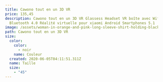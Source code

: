 ```yaml
---
title: Cawono tout en un 3D VR
price: 135,45
description: Cawono tout en un 3D VR Glassess Headset VR boîte avec Wifi
  Bluetooth 4.0 Réalité virtuelle pour xiaomi Android Smartphones 5.1
image: /assets/woman-in-orange-and-pink-long-sleeve-shirt-holding-black-and-3761196.jpg
path: Cawono tout en un 3D VR
size:
  color:
    color:
      - noir
    name: Couleur
  created: 2020-06-05T04:11:51.311Z
  name: Taille
  size:
    - "45"
---
```

